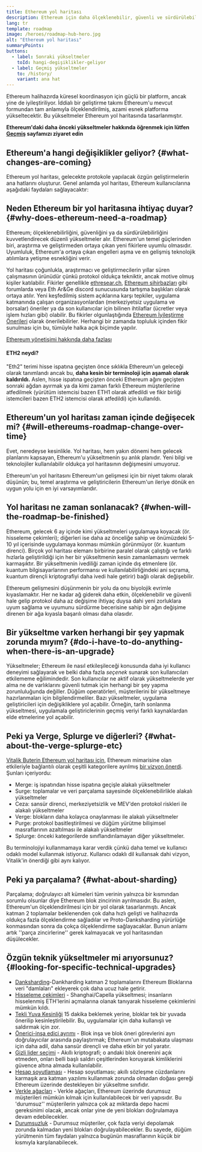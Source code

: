 ```yaml
---
title: Ethereum yol haritası
description: Ethereum için daha ölçeklenebilir, güvenli ve sürdürülebilir olmanın yolu.
lang: tr
template: roadmap
image: /heroes/roadmap-hub-hero.jpg
alt: "Ethereum yol haritası"
summaryPoints:
buttons:
  - label: Sonraki yükseltmeler
    toId: hangi-degişiklikler-geliyor
  - label: Geçmiş yükseltmeler
    to: /history/
    variant: ana hat
---
```


Ethereum halihazırda küresel koordinasyon için güçlü bir platform, ancak yine de iyileştiriliyor. İddialı bir geliştirme takımı Ethereum'u mevcut formundan tam anlamıyla ölçeklendirilmiş, azami esnek platforma yükseltecektir. Bu yükseltmeler Ethereum yol haritasında tasarlanmıştır.

**Ethereum'daki daha önceki yükseltmeler hakkında öğrenmek için lütfen [Geçmiş](/history/) sayfamızı ziyaret edin**

## Ethereum'a hangi değişiklikler geliyor? {#what-changes-are-coming}

Ethereum yol haritası, gelecekte protokole yapılacak özgün geliştirmelerin ana hatlarını oluşturur. Genel anlamda yol haritası, Ethereum kullanıcılarına aşağıdaki faydaları sağlayacaktır:

<CardGrid>
  <RoadmapActionCard
    to="/roadmap/scaling"
    title="Daha ucuz işlemler"
    image="scaling"
    description="Rollups are too expensive and rely on centralized components, causing users to place too much trust in their operators. The roadmap includes fixes for both of these problems."
    buttonText="More on reducing fees"
  />
  <RoadmapActionCard
    to="/roadmap/security"
    title="Daha fazla güvenlik"
    image="security"
    description="Ethereum is already very secure but it can be made even stronger, ready to withstand all kinds of attack far into the future."
    buttonText="More on security"
  />
  <RoadmapActionCard
    to="/roadmap/user-experience"
    title="Daha iyi kullanıcı deneyimi"
    image="userExperience"
    description="More support for smart contract wallets and light-weight nodes will make using Ethereum simpler and safer."
    buttonText="More on user experience"
  />
  <RoadmapActionCard
    to="/roadmap/future-proofing"
    title="Gelecek garantisi"
    image="futureProofing"
    description="Ethereum researchers and developers are solving tomorrow's problems today, readying the network for future generations."
    buttonText="More on future proofing"
  />
</CardGrid>

## Neden Ethereum bir yol haritasına ihtiyaç duyar? {#why-does-ethereum-need-a-roadmap}

Ethereum; ölçeklenebilirliğini, güvenliğini ya da sürdürülebilirliğini kuvvetlendirecek düzenli yükseltmeler alır. Ethereum'un temel güçlerinden biri, araştırma ve geliştirmeden ortaya çıkan yeni fikirlere uyumlu olmasıdır. Uyumluluk, Ethereum'a ortaya çıkan engelleri aşma ve en gelişmiş teknolojik atılımlara yetişme esnekliğini verir.

<RoadmapImageContent title="Yol haritası nasıl tanımlandı">

Yol haritası çoğunlukla, araştırmacı ve geliştirmecilerin yıllar süren çalışmasının ürünüdür çünkü protokol oldukça tekniktir, ancak motive olmuş kişiler katılabilir. Fikirler genellikle [ethresear.ch](https://ethresear.ch/), [Ethereum sihirbazları](https://ethereum-magicians.org/) gibi forumlarda veya Eth Ar&Ge discord sunucusunda tartışma başlıkları olarak ortaya atılır. Yeni keşfedilmiş sistem açıklarına karşı tepkiler, uygulama katmanında çalışan organizasyonlardan (merkeziyetsiz uygulama ve borsalar) öneriler ya da son kullanıcılar için bilinen ihtilaflar (ücretler veya işlem hızları gibi) olabilir. Bu fikirler olgunlaştığında [Ethereum İyileştirme Önerileri](https://eips.ethereum.org/) olarak önerilebilirler. Herhangi bir zamanda topluluk içinden fikir sunulması için bu, tümüyle halka açık biçimde yapılır.

[Ethereum yönetişimi hakkında daha fazlası](/yönetişim/)

</RoadmapImageContent>

<InfoBanner mb={8}>
  <h4 style={{ marginTop: 0 }}>ETH2 neydi?</h4>

  <p>"Eth2" terimi hisse ispatına geçişten önce sıklıkla Ethereum'un geleceği olarak tanımlandı ancak bu, <strong>daha kesin bir terminoloji için aşamalı olarak kaldırıldı.</strong> Aslen, hisse ispatına geçişten önceki Ethereum ağını geçişten sonraki ağdan ayırmak ya da kimi zaman farklı Ethereum müşterilerine atfedilmek (yürütüm istemcisi bazen ETH1 olarak atfedildi ve fikir birliği istemcileri bazen ETH2 istemcisi olarak atfedildi) için kullanıldı.</p>

</InfoBanner>

## Ethereum'un yol haritası zaman içinde değişecek mi? {#will-ethereums-roadmap-change-over-time}

Evet, neredeyse kesinlikle. Yol haritası, hem yakın dönemi hem gelecek planlarını kapsayan, Ethereum'u yükseltmenin şu anlık planıdır. Yeni bilgi ve teknolojiler kullanılabilir oldukça yol haritasının değişmesini umuyoruz.

Ethereum'un yol haritasını Ethereum'un gelişmesi için bir niyet takımı olarak düşünün; bu, temel araştırma ve geliştiricilerin Ethereum'un ileriye dönük en uygun yolu için en iyi varsayımlarıdır.

## Yol haritası ne zaman sonlanacak? {#when-will-the-roadmap-be-finished}

Ethereum, gelecek 6 ay içinde kimi yükseltmeleri uygulamaya koyacak (ör. hisseleme çekimleri); diğerleri ise daha az önceliğe sahip ve önümüzdeki 5-10 yıl içerisinde uygulamaya konması mümkün görünmüyor (ör. kuantum direnci). Birçok yol haritası elemanı birbirine paralel olarak çalıştığı ve farklı hızlarla geliştirildiği için her bir yükseltmenin kesin zamanlamasını vermek karmaşıktır. Bir yükseltmenin ivediliği zaman içinde dış etmenlere (ör. kuantum bilgisayarlarının performansı ve kullanılabilirliğindeki ani sıçrama, kuantum dirençli kriptografiyi daha ivedi hale getirir) bağlı olarak değişebilir.

Ethereum gelişmesini düşünmenin bir yolu da onu biyolojik evrimle kıyaslamaktır. Her ne kadar ağ giderek daha etkin, ölçeklenebilir ve güvenli hale gelip protokol daha az değişime ihtiyaç duysa dahi yeni zorluklara uyum sağlama ve uyumunu sürdürme becerisine sahip bir ağın değişime direnen bir ağa kıyasla başarılı olması daha olasıdır.

## Bir yükseltme varken herhangi bir şey yapmak zorunda mıyım? {#do-i-have-to-do-anything-when-there-is-an-upgrade}

Yükseltmeler; Ethereum ile nasıl etkileşileceği konusunda daha iyi kullanıcı deneyimi sağlayarak ve belki daha fazla <i>seçenek</i> sunarak son kullanıcıları etkilememe eğilimindedir. Son kullanıcılar ne aktif olarak yükseltmelerde yer alma ne de varlıklarını güvenli tutmak için herhangi bir şey yapma zorunluluğunda değiller. Düğüm operatörleri, müşterilerini bir yükseltmeye hazırlanmaları için bilgilendirmeliler. Bazı yükseltmeler, uygulama geliştiricileri için değişikliklere yol açabilir. Örneğin, tarih sonlanma yükseltmesi, uygulamala geliştiriclerinin geçmiş veriyi farklı kaynaklardan elde etmelerine yol açabilir.

## Peki ya Verge, Splurge ve diğerleri? {#what-about-the-verge-splurge-etc}

[Vitalik Buterin Ethereum yol haritası için](https://twitter.com/VitalikButerin/status/1588669782471368704), Ethereum mimarisine olan etkileriyle bağlantılı olarak çeşitli kategorilere ayrılmış [bir vizyon önerdi](https://twitter.com/VitalikButerin/status/1588669782471368704). Şunları içeriyordu:

- Merge: iş ispatından hisse ispatına geçişle alakalı yükseltmeler
- Surge: toplamalar ve veri parçalama sayesinde ölçeklenebilirlikle alakalı yükseltmeler
- Ceza: sansür direnci, merkeziyetsizlik ve MEV'den protokol riskleri ile alakalı yükseltmeler
- Verge: blokların daha kolayca onaylanması ile alakalı yükseltmeler
- Purge: protokol basitleştirilmesi ve düğüm yürütme bilişimsel masraflarının azaltılması ile alakalı yükseltmeler
- Splurge: önceki kategorilerde sınıflandırılamayan diğer yükseltmeler.

Bu terminolojiyi kullanmamaya karar verdik çünkü daha temel ve kullanıcı odaklı model kullanmak istiyoruz. Kullanıcı odaklı dil kullansak dahi vizyon, Vitalik'in önerdiği gibi aynı kalıyor.

## Peki ya parçalama? {#what-about-sharding}

Parçalama; doğrulayıcı alt kümeleri tüm verinin yalnızca bir kısmından sorumlu olsunlar diye Ethereum blok zincirinin ayrılmasıdır. Bu aslen, Ethereum'un ölçeklendirilmesi için bir yol olarak tasarlanmıştı. Ancak katman 2 toplamalar beklenenden çok daha hızlı gelişti ve halihazırda oldukça fazla ölçeklendirme sağladılar ve Proto-Danksharding yürürlüğe konmasından sonra da çokça ölçeklendirme sağlayacaklar. Bunun anlamı artık ''parça zincirlerine'' gerek kalmayacak ve yol haritasından düşülecekler.

## Özgün teknik yükseltmeler mi arıyorsunuz? {#looking-for-specific-technical-upgrades}

- [Danksharding](/roadmap/danksharding)-Dankharding katman 2 toplamalarını Ethereum Bloklarına veri "damlaları" ekleyerek çok daha ucuz hale getirir.
- [Hisseleme çekimleri](/staking/withdrawals) - Shanghai/Capella yükseltmesi; insanların hisselenmiş ETH'lerini açmalarına olanak tanıyarak hisseleme çekimlerini mümkün kıldı.
- [Tekli Yuva Kesinliği](/roadmap/single-slot-finality) 15 dakika beklemek yerine, bloklar tek bir yuvada önerilip kesinleştirilebilir. Bu, uygulamalar için daha kullanışlı ve saldırmak için zor.
- [Önerici-inşa edici ayrımı](/roadmap/pbs) - Blok inşa ve blok öneri görevlerini ayrı doğrulayıcılar arasında paylaştırmak; Ethereum'un mutabakata ulaşması için daha adil, daha sansür dirençli ve daha etkin bir yol yaratır.
- [Gizli lider seçimi](/roadmap/secret-leader-election) - Akıllı kriptografi; o andaki blok önerenini açık etmeden, onları belli başlı saldırı çeşitlerinden koruyarak kimliklerini güvence altına almada kullanılabilir.
- [Hesap soyutlaması](/roadmap/account-abstraction) - Hesap soyutlaması; akıllı sözleşme cüzdanlarını karmaşık ara katman yazılımı kullanmak zorunda olmadan doğası gereği Ethereum üzerinde destekleyen bir yükseltme sınıfıdır.
- [Verkle ağaçları](/roadmap/verkle-trees) - Verkle ağaçları, Ethereum üzerinde durumsuz müşterileri mümkün kılmak için kullanılabilecek bir veri yapısıdır. Bu 'durumsuz'' müşterilerin yalnızca çok az miktarda depo hacmi gereksinimi olacak, ancak onlar yine de yeni blokları doğrulamaya devam edebilecekler.
- [Durumsuzluk](/roadmap/statelessness) - Durumsuz müşteriler, çok fazla veriyi depolamak zorunda kalmadan yeni blokları doğrulayabilecekler. Bu sayede, düğüm yürütmenin tüm faydaları yalnızca bugünün masraflarının küçük bir kısmıyla karşılanabilecek.
